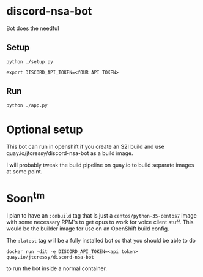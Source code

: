 # discord-nsa-bot

Bot does the needful


## Setup

``python ./setup.py``

``export DISCORD_API_TOKEN=<YOUR API TOKEN>``

## Run

``python ./app.py``

# Optional setup

This bot can run in openshift if you create an S2I build and use quay.io/jtcressy/discord-nsa-bot as a build image.

I will probably tweak the build pipeline on quay.io to build separate images at some point.

# Soon<sup>tm</sup>

I plan to have an ``:onbuild`` tag that is just a ``centos/python-35-centos7`` image with some necessary RPM's to get
opus to work for voice client stuff. This would be the builder image for use on an OpenShift build config.

The ``:latest`` tag will be a fully installed bot so that you should be able to do

``docker run -dit -e DISCORD_API_TOKEN=<api token> quay.io/jtcressy/discord-nsa-bot``

to run the bot inside a normal container.
